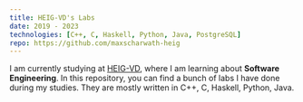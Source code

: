 ```yaml
---
title: HEIG-VD's Labs
date: 2019 - 2023
technologies: [C++, C, Haskell, Python, Java, PostgreSQL]
repo: https://github.com/maxscharwath-heig
---
```

I am currently studying at [HEIG-VD](https://heig-vd.ch), where I am learning about **Software Engineering**.
In this repository, you can find a bunch of labs I have done during my studies.
They are mostly written in C++, C, Haskell, Python, Java.
